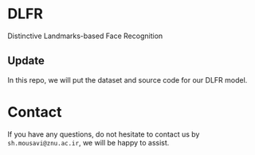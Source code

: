 # DLFR
Distinctive Landmarks-based Face Recognition 

## Update
In this repo, we will put the dataset and source code for our DLFR model.

# Contact
If you have any questions, do not hesitate to contact us by `sh.mousavi@znu.ac.ir`, we will be happy to assist.
